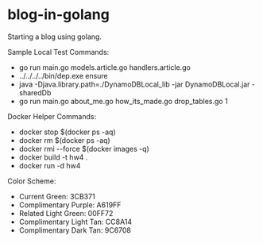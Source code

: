 # blog-in-golang
Starting a blog using golang.

Sample Local Test Commands:

 * go run main.go models.article.go handlers.article.go
 * ../../../../bin/dep.exe ensure
 * java -Djava.library.path=./DynamoDBLocal_lib -jar DynamoDBLocal.jar -sharedDb
 * go run main.go about_me.go how_its_made.go drop_tables.go 1

 Docker Helper Commands:

 * docker stop $(docker ps -aq)
 * docker rm $(docker ps -aq)
 * docker rmi --force $(docker images -q)
 * docker build -t hw4 .
 * docker run -d hw4

Color Scheme:

 * Current Green: 3CB371
 * Complimentary Purple: A619FF
 * Related Light Green: 00FF72
 * Complimentary Light Tan: CC8A14
 * Complimentary Dark Tan: 9C6708